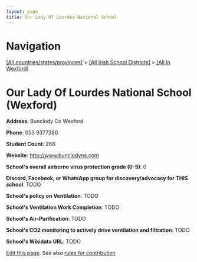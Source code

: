 ```yaml
---
layout: page
title: Our Lady Of Lourdes National School
---
```

# Navigation

[[All countries/states/provinces]](../../..) > [[All Irish School Districts]](../..) > [[All In Wexford]](..)

# Our Lady Of Lourdes National School (Wexford)

**Address**: Bunclody Co Wexford

**Phone**: 053 9377380

**Student Count**: 268

**Website**: <http://www.bunclodyns.com>

**School's overall airborne virus protection grade (0-5)**: 0

**Discord, Facebook, or WhatsApp group for discovery/advocacy for THIS school**: TODO

**School's policy on Ventilation**: TODO

**School's Ventilation Work Completion**: TODO

**School's Air-Purification**: TODO

**School's CO2 monitoring to actively drive ventilation and filtration**: TODO

**School's Wikidata URL**: TODO


[Edit this page](https://github.com/ventilate-schools/Ireland/edit/main/./Wexford/Our_Lady_Of_Lourdes_National_School.md). See also [rules for contribution](../../../contribution-rules/)